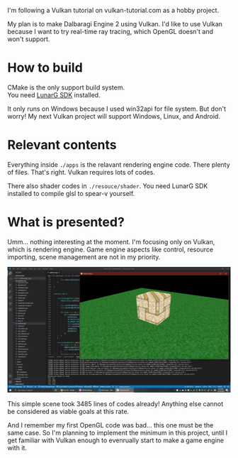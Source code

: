 I'm following a Vulkan tutorial on vulkan-tutorial.com as a hobby project.

My plan is to make Dalbaragi Engine 2 using Vulkan.
I'd like to use Vulkan because I want to try real-time ray tracing, which OpenGL doesn't and won't support.


# How to build

CMake is the only support build system. <br>
You need [LunarG SDK](https://www.lunarg.com/) installed. <br>

It only runs on Windows because I used win32api for file system.
But don't worry!
My next Vulkan project will support Windows, Linux, and Android.


# Relevant contents

Everything inside `./apps` is the relavant rendering engine code.
There plenty of files.
That's right.
Vulkan requires lots of codes.

There also shader codes in `./resouce/shader`.
You need LunarG SDK installed to compile glsl to spear-v yourself.


# What is presented?

Umm... nothing interesting at the moment.
I'm focusing only on Vulkan, which is rendering engine.
Game engine aspects like control, resource importing, scene management are not in my priority.

![main_screenshot](./screenshot/2020-12-20.png)

This simple scene took 3485 lines of codes already!
Anything else cannot be considered as viable goals at this rate.

And I remember my first OpenGL code was bad... this one must be the same case.
So I'm planning to implement the minimum in this project, until I get familiar with Vulkan enough to evenrually start to make a game engine with it.
